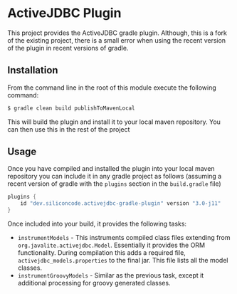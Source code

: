 # ActiveJDBC Plugin

This project provides the ActiveJDBC gradle plugin. Although, this is a fork of the existing project, there is a small
error when using the recent version of the plugin in recent versions of gradle.

## Installation

From the command line in the root of this module execute the following command:

```bash
$ gradle clean build publishToMavenLocal
```

This will build the plugin and install it to your local maven repository. You can then use this in the rest of the
project

## Usage

Once you have compiled and installed the plugin into your local maven repository you can include it in any gradle
project as follows (assuming a recent version of gradle with the `plugins` section in the `build.gradle` file)

```groovy
plugins {
    id "dev.siliconcode.activejdbc-gradle-plugin" version "3.0-j11"
}
```

Once included into your build, it provides the following tasks:

* `instrumentModels` - This instruments compiled class files extending from `org.javalite.activejdbc.Model`. Essentially
  it provides the ORM functionality. During compilation this adds a required file, `activejdbc_models.properties` to the
  final jar. This file lists all the model classes.
* `instrumentGroovyModels` - Similar as the previous task, except it additional processing for groovy generated classes.
